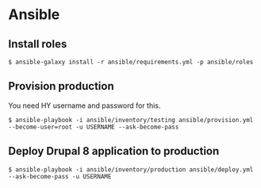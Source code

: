# Ansible

## Install roles

```
$ ansible-galaxy install -r ansible/requirements.yml -p ansible/roles
```

## Provision production

You need HY username and password for this.

```
$ ansible-playbook -i ansible/inventory/testing ansible/provision.yml --become-user=root -u USERNAME --ask-become-pass
```

## Deploy Drupal 8 application to production

```
$ ansible-playbook -i ansible/inventory/production ansible/deploy.yml --ask-become-pass -u USERNAME
```
